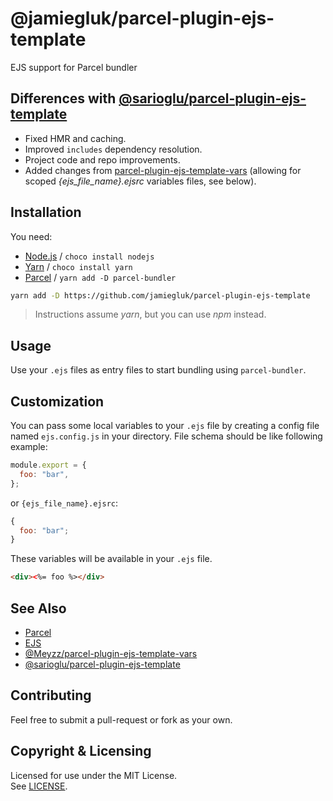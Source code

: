 # @jamiegluk/parcel-plugin-ejs-template

EJS support for Parcel bundler

## Differences with [@sarioglu/parcel-plugin-ejs-template](https://github.com/sarioglu/parcel-plugin-ejs-template)

- Fixed HMR and caching.
- Improved `includes` dependency resolution.
- Project code and repo improvements.
- Added changes from [parcel-plugin-ejs-template-vars](https://github.com/Meyzz/parcel-plugin-ejs-template) (allowing for scoped _{ejs_file_name}.ejsrc_ variables files, see below).

## Installation

You need:

- [Node.js](https://nodejs.org) / `choco install nodejs`
- [Yarn](https://yarnpkg.com/) / `choco install yarn`
- [Parcel](https://parceljs.org/) / `yarn add -D parcel-bundler`

```bash
yarn add -D https://github.com/jamiegluk/parcel-plugin-ejs-template
```

> Instructions assume _yarn_, but you can use _npm_ instead.

## Usage

Use your `.ejs` files as entry files to start bundling using `parcel-bundler`.

## Customization

You can pass some local variables to your `.ejs` file by creating a config file named `ejs.config.js` in your directory. File schema should be like following example:

```js
module.export = {
  foo: "bar",
};
```

or `{ejs_file_name}.ejsrc`:

```js
{
  foo: "bar";
}
```

These variables will be available in your `.ejs` file.

```html
<div><%= foo %></div>
```

## See Also

- [Parcel](https://parceljs.org/)
- [EJS](https://ejs.co/)
- [@Meyzz/parcel-plugin-ejs-template-vars](https://github.com/Meyzz/parcel-plugin-ejs-template)
- [@sarioglu/parcel-plugin-ejs-template](https://github.com/sarioglu/parcel-plugin-ejs-template)

## Contributing

Feel free to submit a pull-request or fork as your own.

## Copyright & Licensing

Licensed for use under the MIT License.  
See [LICENSE](LICENSE).

